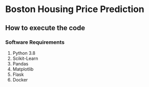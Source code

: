 # Boston Housing Price Prediction

## How to execute the code
### Software Requirements
1. Python 3.8
2. Scikit-Learn
3. Pandas
4. Matplotlib
5. Flask
6. Docker
